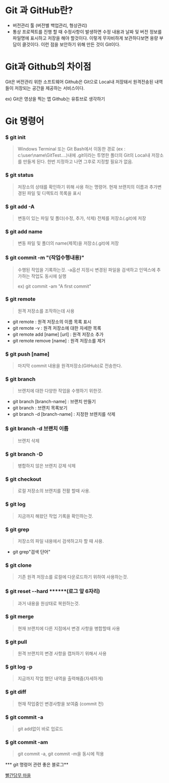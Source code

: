 # Git 과 GitHub란?

- 버전관리 툴
  (버전별 백업관리, 형상관리)
- 통상 프로젝트를 진행 할 때 수정사항이 발생하면 수정 내용과 날짜 및 버전 정보를 파일명에 표시하고 저장을 해야 할것이다. 이렇게 무자비하게 보관하다보면 용량 부담이 클것이다. 이런 점을 보안하기 위해 만든 것이 Git이다.

# Git과 Github의 차이점

Git은 버전관리 위한 소프트웨어
Github은 Git으로 Local내 저장돼서 원격전송된 내역들이 저장되는 공간을 제공하는 서비스이다.

ex)
Git은 영상을 찍는 앱
Github는 유튜브로 생각하기

#  Git 명령어
###  $ git init

>Windows Terminal 또는 Git Bash에서 이동한 경로 (ex : c:\user\name\GitTest\....)내에 .git이라는 투명한 폴더의 Git의 Local내 저장소를 만들게 된다. 한번 지정하고 나면 그후로 지정할 필요가 없음.

###  $ git status

>저장소의 상태를 확인하기 위해 사용 하는 명령어.
>현재 브랜치의 이름과 추가변경된 파일 및 디렉토리 목록을 표시

### $ git add -A 

>변동이 있는 파일 및 폴더(수정, 추가, 삭제) 전체를 저장소(.git)에 저장

### $ git add name

>변동 파일 및 폴더의 name(제목)을 저장소(.git)에 저장

### $ git commit -m "(작업수행내용)"
>수행된 작업을 기록하는것.
>-a옵션 지정시 변경된 파일을 검색하고 인덱스에 추가하는 작업도 동시에 실행
>
>ex) git commit -am "A first commit"

### $ git remote

>원격 저장소를 조작하는데 사용

- git remote : 원격 저장소의 이름 목록 표시
- git remote -v : 원격 저장소에 대한 자세한 목록
- git remote add [name] [url] : 원격 저장소 추가
- git remote remove [name] : 원격 저장소를 제거

### $ git push [name]

>마지막 commit 내용을 원격저장소(GitHub)로 전송한다.

### $ git branch

>브랜치에 대한 다양한 작업을 수행하기 위한것.
- git branch [branch-name] : 브랜치 만들기
- git branch : 브랜치 목록보기
- git branch -d [branch-name] : 지정한 브렌치를 삭제

### $ git branch -d 브랜치 이름

>브랜치 삭제

### $ git branch -D

>병합하지 않은 브랜치 강제 삭제

### $ git checkout
>로컬 저장소의 브랜치를 전활 할때 사용.

### $ git log 
>지금까지 해왔던 작업 기록을 확인하는것.

### $ git grep
>저장소의 파일 내용에서 검색하고자 할 때 사용.
- git grep"검색 단어"

### $ git clone
>기존 원격 저장소를 로컬에 다운로드하기 위하여 사용하는것.

### $ git reset --hard ******(로그 앞 6자리)
>과거 내용을 원상태로 복원하는것.

### $ git merge
>현재 브랜치에 다른 지점에서 변경 사항을 병합할때 사용

### $ git pull
>원격 브랜치의 변경 사항을 캡처하기 위해서 사용

### $ git log -p

>지금까지 작업 했던 내역을 출력해줌(자세하게)

### $ git diff

>현재 작업중인 변경사항을 보여줌 (commit 전)

### $ git commit -a

>git add없이 바로 업로드

### $ git commit -am

>git commit -a, git commit -m을 동시에 적용



*** git 명령어 관련 좋은 블로그**

[빨간당무 마을](https://redcarrot.tistory.com/227)